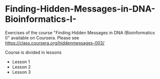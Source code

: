 # Finding-Hidden-Messages-in-DNA-Bioinformatics-I-
Exercises of the course "Finding Hidden Messages in DNA (Bioinformatics I)" available on Coursera. Please see https://class.coursera.org/hiddenmessages-003/

Course is divided in lessons

  * Lesson 1
  * Lesson 2
  * Lesson 3
